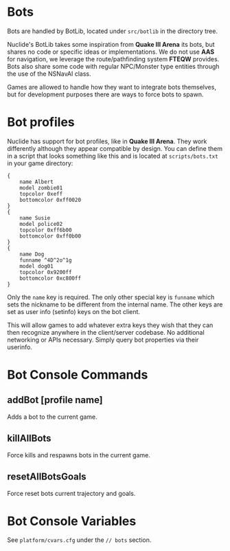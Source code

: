 # Bots

Bots are handled by BotLib, located under `src/botlib` in the directory tree.

Nuclide's BotLib takes some inspiration from **Quake III Arena** its bots, but shares no code or specific ideas or implementations. We do not use **AAS** for navigation, we leverage the route/pathfinding system **FTEQW** provides. Bots also share some code with regular NPC/Monster type entities through the use of the NSNavAI class.

Games are allowed to handle how they want to integrate bots themselves, but for development purposes there are ways to force bots to spawn.

# Bot profiles

Nuclide has support for bot profiles, like in **Quake III Arena**. They work differently although they appear compatible by design. You can define them in a script that looks something like this and is located at `scripts/bots.txt` in your game directory:

```
{
	name Albert
	model zombie01
	topcolor 0xeff
	bottomcolor 0xff0020
}
{
	name Susie
	model police02
	topcolor 0xff6b00
	bottomcolor 0xff0b00
}
{
	name Dog
	funname ^4D^2o^1g
	model dog01
	topcolor 0x9200ff
	bottomcolor 0xc800ff
}
```

Only the `name` key is required. The only other special key is `funname` which sets the nickname to be different from the internal name. The other keys are set as user info (setinfo) keys on the bot client.

This will allow games to add whatever extra keys they wish that they can then recognize anywhere in the client/server codebase. No additional networking or APIs necessary. Simply query bot properties via their userinfo.

# Bot Console Commands

## addBot [profile name]

Adds a bot to the current game.

## killAllBots

Force kills and respawns bots in the current game.

## resetAllBotsGoals

Force reset bots current trajectory and goals.

# Bot Console Variables

See `platform/cvars.cfg` under the `// bots` section.